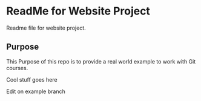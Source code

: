 # ReadMe for Website Project

Readme file for website project.

## Purpose

This Purpose of this repo is to provide a real world example
to work with Git courses.

Cool stuff goes here

Edit on example branch
